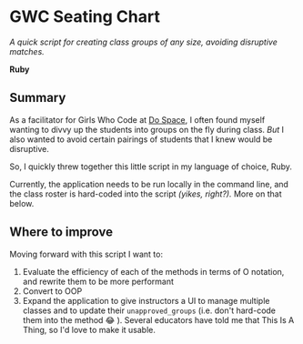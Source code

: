 # GWC Seating Chart

_A quick script for creating class groups of any size, avoiding disruptive matches._

**Ruby**

## Summary

As a facilitator for Girls Who Code at [Do Space](http://dospace.org/), I often found myself wanting to divvy up the students into groups on the fly during class. _But_ I also wanted to avoid certain pairings of students that I knew would be disruptive. 

So, I quickly threw together this little script in my language of choice, Ruby. 

Currently, the application needs to be run locally in the command line, and the class roster is hard-coded into the script _(yikes, right?)._ More on that below.

## Where to improve

Moving forward with this script I want to:
1. Evaluate the efficiency of each of the methods in terms of O notation, and rewrite them to be more performant
2. Convert to OOP 
3. Expand the application to give instructors a UI to manage multiple classes and to update their `unapproved_groups` (i.e. don't hard-code them into the method :joy: ). Several educators have told me that This Is A Thing, so I'd love to make it usable. 